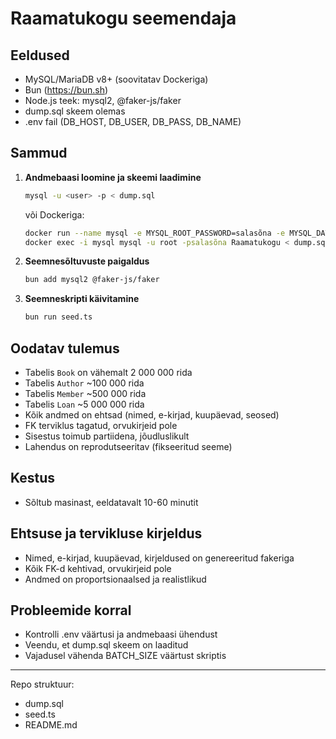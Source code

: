 # Raamatukogu seemendaja

## Eeldused
- MySQL/MariaDB v8+ (soovitatav Dockeriga)
- Bun (https://bun.sh)
- Node.js teek: mysql2, @faker-js/faker
- dump.sql skeem olemas
- .env fail (DB_HOST, DB_USER, DB_PASS, DB_NAME)

## Sammud

1. **Andmebaasi loomine ja skeemi laadimine**
   ```sh
   mysql -u <user> -p < dump.sql
   ```
   või Dockeriga:
   ```sh
   docker run --name mysql -e MYSQL_ROOT_PASSWORD=salasõna -e MYSQL_DATABASE=Raamatukogu -p 3306:3306 -d mysql:8
   docker exec -i mysql mysql -u root -psalasõna Raamatukogu < dump.sql
   ```

2. **Seemnesõltuvuste paigaldus**
   ```sh
   bun add mysql2 @faker-js/faker
   ```

3. **Seemneskripti käivitamine**
   ```sh
   bun run seed.ts
   ```

## Oodatav tulemus
- Tabelis `Book` on vähemalt 2 000 000 rida
- Tabelis `Author` ~100 000 rida
- Tabelis `Member` ~500 000 rida
- Tabelis `Loan` ~5 000 000 rida
- Kõik andmed on ehtsad (nimed, e-kirjad, kuupäevad, seosed)
- FK terviklus tagatud, orvukirjeid pole
- Sisestus toimub partiidena, jõudluslikult
- Lahendus on reprodutseeritav (fikseeritud seeme)

## Kestus
- Sõltub masinast, eeldatavalt 10-60 minutit

## Ehtsuse ja tervikluse kirjeldus
- Nimed, e-kirjad, kuupäevad, kirjeldused on genereeritud fakeriga
- Kõik FK-d kehtivad, orvukirjeid pole
- Andmed on proportsionaalsed ja realistlikud

## Probleemide korral
- Kontrolli .env väärtusi ja andmebaasi ühendust
- Veendu, et dump.sql skeem on laaditud
- Vajadusel vähenda BATCH_SIZE väärtust skriptis

---
Repo struktuur:
- dump.sql
- seed.ts
- README.md
